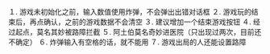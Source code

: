 １.	游戏未初始化之前，输入数值使用炸弹，不会弹出出错对话框
２.	游戏玩的结束后，再点确认，之前的游戏数据不会清空
３.	建议增加一个结束游戏按钮
４.	经过起点，莫名其妙被路障拦截
５.	阿土伯莫名奇妙进医院（只出现过两次，目前还不确定）
６.	炸弹输入有空格的话，就不能用
７.	游戏出局的人还能设置路障

